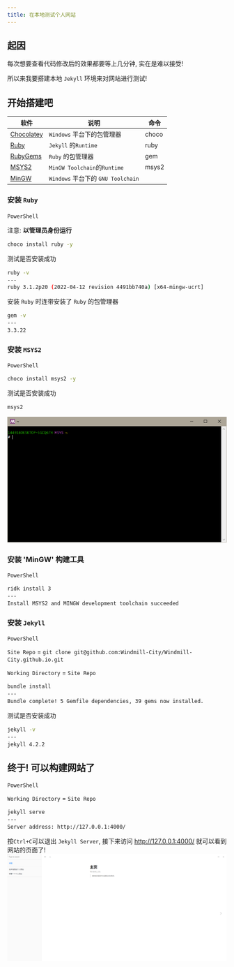 ```yaml
---
title: 在本地测试个人网站
---
```


## 起因

每次想要查看代码修改后的效果都要等上几分钟, 实在是难以接受!

所以来我要搭建本地 `Jekyll` 环境来对网站进行测试!

## 开始搭建吧

|软件|说明|命令|
|---|---|---|
|[Chocolatey](https://community.chocolatey.org/)|`Windows` 平台下的包管理器|choco|
|[Ruby](https://www.ruby-lang.org/)|`Jekyll` 的`Runtime`|ruby|
|[RubyGems](https://rubygems.org/)|`Ruby` 的包管理器|gem|
|[MSYS2](https://www.msys2.org/)|`MinGW Toolchain`的`Runtime`|msys2|
|[MinGW](https://osdn.net/projects/mingw/)|`Windows` 平台下的 `GNU Toolchain`||

### 安装 `Ruby`

`PowerShell`

注意: **以管理员身份运行**

```sh
choco install ruby -y
```

测试是否安装成功

```sh
ruby -v
---
ruby 3.1.2p20 (2022-04-12 revision 4491bb740a) [x64-mingw-ucrt]
```

安装 `Ruby` 时连带安装了 `Ruby` 的包管理器

```sh
gem -v
---
3.3.22
```

### 安装 `MSYS2`

`PowerShell`

```sh
choco install msys2 -y
```

测试是否安装成功

```sh
msys2
```

![Msys2-Shell](/assets/Msys2-Shell.png)

### 安装 'MinGW' 构建工具

`PowerShell`

```sh
ridk install 3
---
Install MSYS2 and MINGW development toolchain succeeded
```

### 安装 `Jekyll`

`PowerShell`

`Site Repo` = `git clone git@github.com:Windmill-City/Windmill-City.github.io.git`

`Working Directory` = `Site Repo`

```sh
bundle install
---
Bundle complete! 5 Gemfile dependencies, 39 gems now installed.
```

测试是否安装成功

```sh
jekyll -v
---
jekyll 4.2.2
```

## 终于! 可以构建网站了

`PowerShell`

`Working Directory` = `Site Repo`

```sh
jekyll serve
---
Server address: http://127.0.0.1:4000/
```

按`Ctrl+C`可以退出 `Jekyll Server`, 接下来访问 <http://127.0.0.1:4000/> 就可以看到网站的页面了!
![LocalPage](/assets/LocalPage.png)

